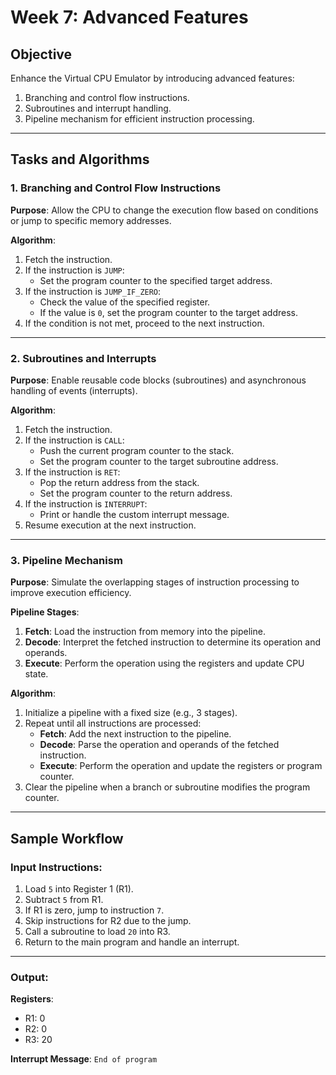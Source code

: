 # Week 7: Advanced Features

## Objective
Enhance the Virtual CPU Emulator by introducing advanced features:
1. Branching and control flow instructions.
2. Subroutines and interrupt handling.
3. Pipeline mechanism for efficient instruction processing.

---

## Tasks and Algorithms

### 1. Branching and Control Flow Instructions
**Purpose**: Allow the CPU to change the execution flow based on conditions or jump to specific memory addresses.

**Algorithm**:
1. Fetch the instruction.
2. If the instruction is `JUMP`:
   - Set the program counter to the specified target address.
3. If the instruction is `JUMP_IF_ZERO`:
   - Check the value of the specified register.
   - If the value is `0`, set the program counter to the target address.
4. If the condition is not met, proceed to the next instruction.

---

### 2. Subroutines and Interrupts
**Purpose**: Enable reusable code blocks (subroutines) and asynchronous handling of events (interrupts).

**Algorithm**:
1. Fetch the instruction.
2. If the instruction is `CALL`:
   - Push the current program counter to the stack.
   - Set the program counter to the target subroutine address.
3. If the instruction is `RET`:
   - Pop the return address from the stack.
   - Set the program counter to the return address.
4. If the instruction is `INTERRUPT`:
   - Print or handle the custom interrupt message.
5. Resume execution at the next instruction.

---

### 3. Pipeline Mechanism
**Purpose**: Simulate the overlapping stages of instruction processing to improve execution efficiency.

**Pipeline Stages**:
1. **Fetch**: Load the instruction from memory into the pipeline.
2. **Decode**: Interpret the fetched instruction to determine its operation and operands.
3. **Execute**: Perform the operation using the registers and update CPU state.

**Algorithm**:
1. Initialize a pipeline with a fixed size (e.g., 3 stages).
2. Repeat until all instructions are processed:
   - **Fetch**: Add the next instruction to the pipeline.
   - **Decode**: Parse the operation and operands of the fetched instruction.
   - **Execute**: Perform the operation and update the registers or program counter.
3. Clear the pipeline when a branch or subroutine modifies the program counter.

---

## Sample Workflow

### Input Instructions:
1. Load `5` into Register 1 (R1).
2. Subtract `5` from R1.
3. If R1 is zero, jump to instruction `7`.
4. Skip instructions for R2 due to the jump.
5. Call a subroutine to load `20` into R3.
6. Return to the main program and handle an interrupt.

---

### Output:
**Registers**:
- R1: 0
- R2: 0
- R3: 20

**Interrupt Message**:
`End of program`

